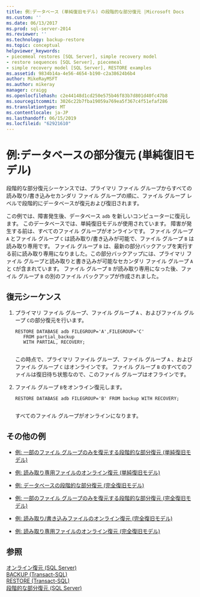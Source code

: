 ```yaml
---
title: 例:データベース (単純復旧モデル) の段階的な部分復元 |Microsoft Docs
ms.custom: ''
ms.date: 06/13/2017
ms.prod: sql-server-2014
ms.reviewer: ''
ms.technology: backup-restore
ms.topic: conceptual
helpviewer_keywords:
- piecemeal restores [SQL Server], simple recovery model
- restore sequences [SQL Server], piecemeal
- simple recovery model [SQL Server], RESTORE examples
ms.assetid: 9834b14a-4e56-4654-b190-c2a38624b6b4
author: MikeRayMSFT
ms.author: mikeray
manager: craigg
ms.openlocfilehash: c2e44148d1cd250e575b46f83b7d801d40fc47b8
ms.sourcegitcommit: 3026c22b7fba19059a769ea5f367c4f51efaf286
ms.translationtype: MT
ms.contentlocale: ja-JP
ms.lasthandoff: 06/15/2019
ms.locfileid: "62921610"
---
```

# <a name="example-piecemeal-restore-of-database-simple-recovery-model"></a>例:データベースの部分復元 (単純復旧モデル)
  段階的な部分復元シーケンスでは、プライマリ ファイル グループからすべての読み取り/書き込みセカンダリ ファイル グループの順に、ファイル グループ レベルで段階的にデータベースが復元および復旧されます。  
  
 この例では、障害発生後、データベース `adb` を新しいコンピューターに復元します。 このデータベースでは、単純復旧モデルが使用されています。 障害が発生する前は、すべてのファイル グループがオンラインです。 ファイル グループ `A` とファイル グループ `C` は読み取り/書き込みが可能で、ファイル グループ `B` は読み取り専用です。 ファイル グループ `B` は、最新の部分バックアップを実行する前に読み取り専用になりました。この部分バックアップには、プライマリ ファイル グループと読み取りと書き込みが可能なセカンダリ ファイル グループ `A` と `C`が含まれています。 ファイル グループ `B` が読み取り専用になった後、ファイル グループ `B` の別のファイル バックアップが作成されました。  
  
## <a name="restore-sequences"></a>復元シーケンス  
  
1.  プライマリ ファイル グループ、ファイル グループ `A` 、およびファイル グループ `C`の部分復元を行います。  
  
    ```  
    RESTORE DATABASE adb FILEGROUP='A',FILEGROUP='C'   
       FROM partial_backup   
       WITH PARTIAL, RECOVERY;  
  
    ```  
  
     この時点で、プライマリ ファイル グループ、ファイル グループ `A` 、およびファイル グループ `C` はオンラインです。 ファイル グループ `B` のすべてのファイルは復旧待ち状態なので、このファイル グループはオフラインです。  
  
2.  ファイル グループ `B`をオンライン復元します。  
  
    ```  
    RESTORE DATABASE adb FILEGROUP='B' FROM backup WITH RECOVERY;  
  
    ```  
  
     すべてのファイル グループがオンラインになります。  
  
## <a name="additional-examples"></a>その他の例  
  
-   [例: 一部のファイル グループのみを復元する段階的な部分復元 &#40;単純復旧モデル&#41;](example-piecemeal-restore-of-only-some-filegroups-simple-recovery-model.md)  
  
-   [例: 読み取り専用ファイルのオンライン復元 &#40;単純復旧モデル&#41;](example-online-restore-of-a-read-only-file-simple-recovery-model.md)  
  
-   [例: データベースの段階的な部分復元 &#40;完全復旧モデル&#41;](example-piecemeal-restore-of-database-full-recovery-model.md)  
  
-   [例: 一部のファイル グループのみを復元する段階的な部分復元 &#40;完全復旧モデル&#41;](example-piecemeal-restore-of-only-some-filegroups-full-recovery-model.md)  
  
-   [例: 読み取り/書き込みファイルのオンライン復元 &#40;完全復旧モデル&#41;](example-online-restore-of-a-read-write-file-full-recovery-model.md)  
  
-   [例: 読み取り専用ファイルのオンライン復元 &#40;完全復旧モデル&#41;](example-online-restore-of-a-read-only-file-full-recovery-model.md)  
  
## <a name="see-also"></a>参照  
 [オンライン復元 &#40;SQL Server&#41;](online-restore-sql-server.md)   
 [BACKUP &#40;Transact-SQL&#41;](/sql/t-sql/statements/backup-transact-sql)   
 [RESTORE &#40;Transact-SQL&#41;](/sql/t-sql/statements/restore-statements-transact-sql)   
 [段階的な部分復元 &#40;SQL Server&#41;](piecemeal-restores-sql-server.md)  
  
  
